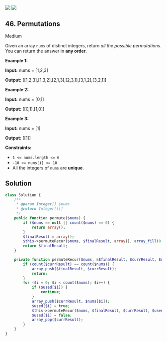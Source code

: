 [![](https://img.shields.io/github/stars/LeetCode-in-Php/LeetCode-in-Php?label=Stars&style=flat-square)](https://github.com/LeetCode-in-Php/LeetCode-in-Php)
[![](https://img.shields.io/github/forks/LeetCode-in-Php/LeetCode-in-Php?label=Fork%20me%20on%20GitHub%20&style=flat-square)](https://github.com/LeetCode-in-Php/LeetCode-in-Php/fork)

## 46\. Permutations

Medium

Given an array `nums` of distinct integers, return _all the possible permutations_. You can return the answer in **any order**.

**Example 1:**

**Input:** nums = [1,2,3]

**Output:** [[1,2,3],[1,3,2],[2,1,3],[2,3,1],[3,1,2],[3,2,1]] 

**Example 2:**

**Input:** nums = [0,1]

**Output:** [[0,1],[1,0]] 

**Example 3:**

**Input:** nums = [1]

**Output:** [[1]] 

**Constraints:**

*   `1 <= nums.length <= 6`
*   `-10 <= nums[i] <= 10`
*   All the integers of `nums` are **unique**.

## Solution

```php
class Solution {
    /**
     * @param Integer[] $nums
     * @return Integer[][]
     */
    public function permute($nums) {
        if ($nums == null || count($nums) == 0) {
            return array();
        }
        $finalResult = array();
        $this->permuteRecur($nums, $finalResult, array(), array_fill(0, count($nums), false));
        return $finalResult;
    }

    private function permuteRecur($nums, &$finalResult, $currResult, $used) {
        if (count($currResult) == count($nums)) {
            array_push($finalResult, $currResult);
            return;
        }
        for ($i = 0; $i < count($nums); $i++) {
            if ($used[$i]) {
                continue;
            }
            array_push($currResult, $nums[$i]);
            $used[$i] = true;
            $this->permuteRecur($nums, $finalResult, $currResult, $used);
            $used[$i] = false;
            array_pop($currResult);
        }
    }
}
```